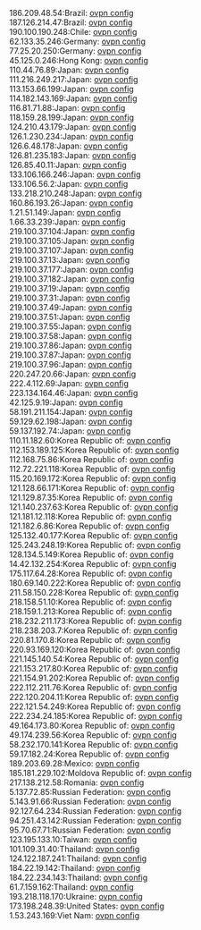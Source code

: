 186.209.48.54:Brazil: [ovpn config](vpn/186_209_48_54.ovpn)  
187.126.214.47:Brazil: [ovpn config](vpn/187_126_214_47.ovpn)  
190.100.190.248:Chile: [ovpn config](vpn/190_100_190_248.ovpn)  
62.133.35.246:Germany: [ovpn config](vpn/62_133_35_246.ovpn)  
77.25.20.250:Germany: [ovpn config](vpn/77_25_20_250.ovpn)  
45.125.0.246:Hong Kong: [ovpn config](vpn/45_125_0_246.ovpn)  
110.44.76.89:Japan: [ovpn config](vpn/110_44_76_89.ovpn)  
111.216.249.217:Japan: [ovpn config](vpn/111_216_249_217.ovpn)  
113.153.66.199:Japan: [ovpn config](vpn/113_153_66_199.ovpn)  
114.182.143.169:Japan: [ovpn config](vpn/114_182_143_169.ovpn)  
116.81.71.88:Japan: [ovpn config](vpn/116_81_71_88.ovpn)  
118.159.28.199:Japan: [ovpn config](vpn/118_159_28_199.ovpn)  
124.210.43.179:Japan: [ovpn config](vpn/124_210_43_179.ovpn)  
126.1.230.234:Japan: [ovpn config](vpn/126_1_230_234.ovpn)  
126.6.48.178:Japan: [ovpn config](vpn/126_6_48_178.ovpn)  
126.81.235.183:Japan: [ovpn config](vpn/126_81_235_183.ovpn)  
126.85.40.11:Japan: [ovpn config](vpn/126_85_40_11.ovpn)  
133.106.166.246:Japan: [ovpn config](vpn/133_106_166_246.ovpn)  
133.106.56.2:Japan: [ovpn config](vpn/133_106_56_2.ovpn)  
133.218.210.248:Japan: [ovpn config](vpn/133_218_210_248.ovpn)  
160.86.193.26:Japan: [ovpn config](vpn/160_86_193_26.ovpn)  
1.21.51.149:Japan: [ovpn config](vpn/1_21_51_149.ovpn)  
1.66.33.239:Japan: [ovpn config](vpn/1_66_33_239.ovpn)  
219.100.37.104:Japan: [ovpn config](vpn/219_100_37_104.ovpn)  
219.100.37.105:Japan: [ovpn config](vpn/219_100_37_105.ovpn)  
219.100.37.107:Japan: [ovpn config](vpn/219_100_37_107.ovpn)  
219.100.37.13:Japan: [ovpn config](vpn/219_100_37_13.ovpn)  
219.100.37.177:Japan: [ovpn config](vpn/219_100_37_177.ovpn)  
219.100.37.182:Japan: [ovpn config](vpn/219_100_37_182.ovpn)  
219.100.37.19:Japan: [ovpn config](vpn/219_100_37_19.ovpn)  
219.100.37.31:Japan: [ovpn config](vpn/219_100_37_31.ovpn)  
219.100.37.49:Japan: [ovpn config](vpn/219_100_37_49.ovpn)  
219.100.37.51:Japan: [ovpn config](vpn/219_100_37_51.ovpn)  
219.100.37.55:Japan: [ovpn config](vpn/219_100_37_55.ovpn)  
219.100.37.58:Japan: [ovpn config](vpn/219_100_37_58.ovpn)  
219.100.37.86:Japan: [ovpn config](vpn/219_100_37_86.ovpn)  
219.100.37.87:Japan: [ovpn config](vpn/219_100_37_87.ovpn)  
219.100.37.96:Japan: [ovpn config](vpn/219_100_37_96.ovpn)  
220.247.20.66:Japan: [ovpn config](vpn/220_247_20_66.ovpn)  
222.4.112.69:Japan: [ovpn config](vpn/222_4_112_69.ovpn)  
223.134.164.46:Japan: [ovpn config](vpn/223_134_164_46.ovpn)  
42.125.9.19:Japan: [ovpn config](vpn/42_125_9_19.ovpn)  
58.191.211.154:Japan: [ovpn config](vpn/58_191_211_154.ovpn)  
59.129.62.198:Japan: [ovpn config](vpn/59_129_62_198.ovpn)  
59.137.192.74:Japan: [ovpn config](vpn/59_137_192_74.ovpn)  
110.11.182.60:Korea Republic of: [ovpn config](vpn/110_11_182_60.ovpn)  
112.153.189.125:Korea Republic of: [ovpn config](vpn/112_153_189_125.ovpn)  
112.168.75.86:Korea Republic of: [ovpn config](vpn/112_168_75_86.ovpn)  
112.72.221.118:Korea Republic of: [ovpn config](vpn/112_72_221_118.ovpn)  
115.20.169.172:Korea Republic of: [ovpn config](vpn/115_20_169_172.ovpn)  
121.128.66.171:Korea Republic of: [ovpn config](vpn/121_128_66_171.ovpn)  
121.129.87.35:Korea Republic of: [ovpn config](vpn/121_129_87_35.ovpn)  
121.140.237.63:Korea Republic of: [ovpn config](vpn/121_140_237_63.ovpn)  
121.181.12.118:Korea Republic of: [ovpn config](vpn/121_181_12_118.ovpn)  
121.182.6.86:Korea Republic of: [ovpn config](vpn/121_182_6_86.ovpn)  
125.132.40.177:Korea Republic of: [ovpn config](vpn/125_132_40_177.ovpn)  
125.243.248.19:Korea Republic of: [ovpn config](vpn/125_243_248_19.ovpn)  
128.134.5.149:Korea Republic of: [ovpn config](vpn/128_134_5_149.ovpn)  
14.42.132.254:Korea Republic of: [ovpn config](vpn/14_42_132_254.ovpn)  
175.117.64.28:Korea Republic of: [ovpn config](vpn/175_117_64_28.ovpn)  
180.69.140.222:Korea Republic of: [ovpn config](vpn/180_69_140_222.ovpn)  
211.58.150.228:Korea Republic of: [ovpn config](vpn/211_58_150_228.ovpn)  
218.158.51.10:Korea Republic of: [ovpn config](vpn/218_158_51_10.ovpn)  
218.159.1.213:Korea Republic of: [ovpn config](vpn/218_159_1_213.ovpn)  
218.232.211.173:Korea Republic of: [ovpn config](vpn/218_232_211_173.ovpn)  
218.238.203.7:Korea Republic of: [ovpn config](vpn/218_238_203_7.ovpn)  
220.81.170.8:Korea Republic of: [ovpn config](vpn/220_81_170_8.ovpn)  
220.93.169.120:Korea Republic of: [ovpn config](vpn/220_93_169_120.ovpn)  
221.145.140.54:Korea Republic of: [ovpn config](vpn/221_145_140_54.ovpn)  
221.153.217.80:Korea Republic of: [ovpn config](vpn/221_153_217_80.ovpn)  
221.154.91.202:Korea Republic of: [ovpn config](vpn/221_154_91_202.ovpn)  
222.112.211.76:Korea Republic of: [ovpn config](vpn/222_112_211_76.ovpn)  
222.120.204.11:Korea Republic of: [ovpn config](vpn/222_120_204_11.ovpn)  
222.121.54.249:Korea Republic of: [ovpn config](vpn/222_121_54_249.ovpn)  
222.234.24.185:Korea Republic of: [ovpn config](vpn/222_234_24_185.ovpn)  
49.164.173.80:Korea Republic of: [ovpn config](vpn/49_164_173_80.ovpn)  
49.174.239.56:Korea Republic of: [ovpn config](vpn/49_174_239_56.ovpn)  
58.232.170.141:Korea Republic of: [ovpn config](vpn/58_232_170_141.ovpn)  
59.17.182.24:Korea Republic of: [ovpn config](vpn/59_17_182_24.ovpn)  
189.203.69.28:Mexico: [ovpn config](vpn/189_203_69_28.ovpn)  
185.181.229.102:Moldova Republic of: [ovpn config](vpn/185_181_229_102.ovpn)  
217.138.212.58:Romania: [ovpn config](vpn/217_138_212_58.ovpn)  
5.137.72.85:Russian Federation: [ovpn config](vpn/5_137_72_85.ovpn)  
5.143.91.66:Russian Federation: [ovpn config](vpn/5_143_91_66.ovpn)  
92.127.64.234:Russian Federation: [ovpn config](vpn/92_127_64_234.ovpn)  
94.251.43.142:Russian Federation: [ovpn config](vpn/94_251_43_142.ovpn)  
95.70.67.71:Russian Federation: [ovpn config](vpn/95_70_67_71.ovpn)  
123.195.133.10:Taiwan: [ovpn config](vpn/123_195_133_10.ovpn)  
101.109.31.40:Thailand: [ovpn config](vpn/101_109_31_40.ovpn)  
124.122.187.241:Thailand: [ovpn config](vpn/124_122_187_241.ovpn)  
184.22.19.142:Thailand: [ovpn config](vpn/184_22_19_142.ovpn)  
184.22.234.143:Thailand: [ovpn config](vpn/184_22_234_143.ovpn)  
61.7.159.162:Thailand: [ovpn config](vpn/61_7_159_162.ovpn)  
193.218.118.170:Ukraine: [ovpn config](vpn/193_218_118_170.ovpn)  
173.198.248.39:United States: [ovpn config](vpn/173_198_248_39.ovpn)  
1.53.243.169:Viet Nam: [ovpn config](vpn/1_53_243_169.ovpn)  
